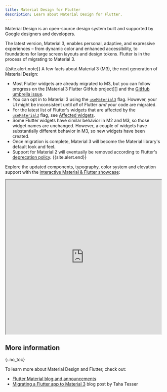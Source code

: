 ```yaml
---
title: Material Design for Flutter
description: Learn about Material Design for Flutter.
---
```


Material Design is an open-source design system built and supported by Google designers and developers.

The latest version, Material 3, enables personal, adaptive, and expressive experiences – from dynamic color and enhanced accessibility, to foundations for large screen layouts and design tokens.
Flutter is in the process of migrating to Material 3.

{{site.alert.note}}
  A few facts about Material 3 (M3),
  the next generation of Material Design:

  * Most Flutter widgets are already migrated to M3,
    but you can follow progress on the
    [Material 3 Flutter GitHub project][] and the
    [GitHub umbrella issue][].
  * You can opt in to
    Material 3 using the [`useMaterial3`][] flag.
    However, your UI might be inconsistent until
    _all_ of Flutter _and_ your code are migrated.
   * For the latest list of Flutter's widgets that
    are affected by the [`useMaterial3`][] flag, see
    [Affected widgets][].
  * Some Flutter widgets have similar behavior in M2 and
    M3, so those widget names are unchanged.
    However, a couple of widgets have substantially different
    behavior in M3, so new widgets have been created.
  * Once migration is complete, Material 3 will
    become the Material library's default look and feel.
  * Support for Material 2 will eventually be removed according
    to Flutter's [deprecation policy][].
{{site.alert.end}}

[Affected widgets]: {{site.api}}/flutter/material/ThemeData/useMaterial3.html#affected-widgets
[deprecation policy]: {{site.url}}/resources/compatibility
[GitHub umbrella issue]: {{site.github}}//flutter/flutter/issues/91605
[demo]: https://flutter.github.io/samples/web/material_3_demo/#/
[Material 3/Flutter GitHub project]: {{site.github}}/orgs/flutter/projects/19/views/22
[`useMaterial3`]: {{site.api}}/flutter/material/ThemeData/useMaterial3.html

Explore the updated components, typography, color system and elevation support with the
[interactive Material & Flutter showcase][demo]:

<iframe src="https://flutter.github.io/samples/web/material_3_demo/#/"
        width="100%" height="500px" title="Material 3 Demo App"></iframe>


## More information
{:.no_toc}

To learn more about Material Design and Flutter,
check out:    

* [Flutter Material blog and announcements][]
* [Migrating a Flutter app to Material 3][] blog post by Taha Tesser


[Flutter Material blog and announcements]: https://m3.material.io/develop/flutter
[Migrating a Flutter app to Material 3]: https://blog.codemagic.io/migrating-a-flutter-app-to-material-3/
